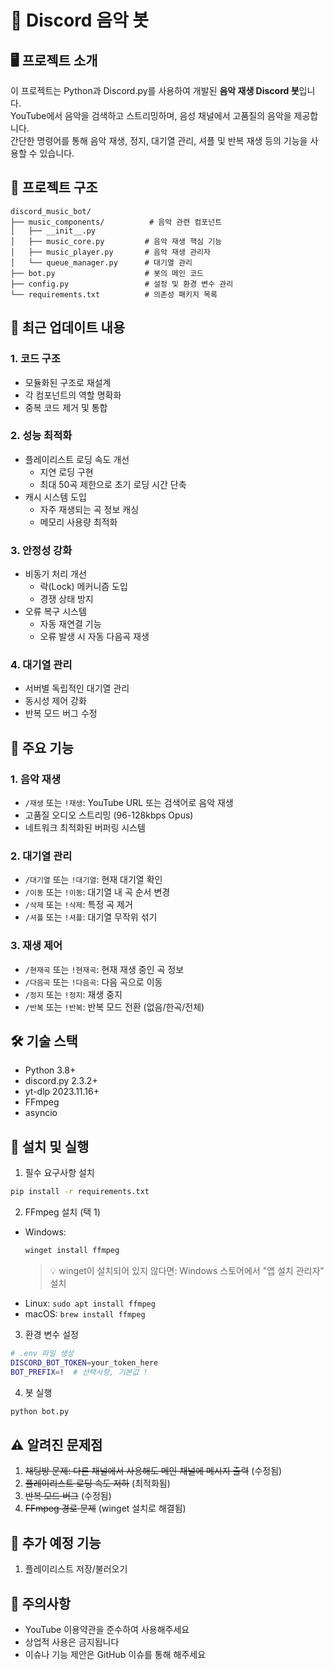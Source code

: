 # 🎵 Discord 음악 봇

## 🖥️ 프로젝트 소개

이 프로젝트는 Python과 Discord.py를 사용하여 개발된 **음악 재생 Discord 봇**입니다.  
YouTube에서 음악을 검색하고 스트리밍하며, 음성 채널에서 고품질의 음악을 제공합니다.  
간단한 명령어를 통해 음악 재생, 정지, 대기열 관리, 셔플 및 반복 재생 등의 기능을 사용할 수 있습니다.

## 📂 프로젝트 구조

```
discord_music_bot/
├── music_components/          # 음악 관련 컴포넌트
│   ├── __init__.py
│   ├── music_core.py         # 음악 재생 핵심 기능
│   ├── music_player.py       # 음악 재생 관리자
│   └── queue_manager.py      # 대기열 관리
├── bot.py                    # 봇의 메인 코드
├── config.py                 # 설정 및 환경 변수 관리
└── requirements.txt          # 의존성 패키지 목록
```

## 🔄 최근 업데이트 내용

### 1. 코드 구조
- 모듈화된 구조로 재설계
- 각 컴포넌트의 역할 명확화
- 중복 코드 제거 및 통합

### 2. 성능 최적화
- 플레이리스트 로딩 속도 개선
  - 지연 로딩 구현
  - 최대 50곡 제한으로 초기 로딩 시간 단축
- 캐시 시스템 도입
  - 자주 재생되는 곡 정보 캐싱
  - 메모리 사용량 최적화

### 3. 안정성 강화
- 비동기 처리 개선
  - 락(Lock) 메커니즘 도입
  - 경쟁 상태 방지
- 오류 복구 시스템
  - 자동 재연결 기능
  - 오류 발생 시 자동 다음곡 재생

### 4. 대기열 관리
- 서버별 독립적인 대기열 관리
- 동시성 제어 강화
- 반복 모드 버그 수정

## 📌 주요 기능

### 1. 음악 재생
- `/재생` 또는 `!재생`: YouTube URL 또는 검색어로 음악 재생
- 고품질 오디오 스트리밍 (96-128kbps Opus)
- 네트워크 최적화된 버퍼링 시스템

### 2. 대기열 관리
- `/대기열` 또는 `!대기열`: 현재 대기열 확인
- `/이동` 또는 `!이동`: 대기열 내 곡 순서 변경
- `/삭제` 또는 `!삭제`: 특정 곡 제거
- `/셔플` 또는 `!셔플`: 대기열 무작위 섞기

### 3. 재생 제어
- `/현재곡` 또는 `!현재곡`: 현재 재생 중인 곡 정보
- `/다음곡` 또는 `!다음곡`: 다음 곡으로 이동
- `/정지` 또는 `!정지`: 재생 중지
- `/반복` 또는 `!반복`: 반복 모드 전환 (없음/한곡/전체)

## 🛠️ 기술 스택

- Python 3.8+
- discord.py 2.3.2+
- yt-dlp 2023.11.16+
- FFmpeg
- asyncio

## 🚀 설치 및 실행

1. 필수 요구사항 설치
```bash
pip install -r requirements.txt
```

2. FFmpeg 설치 (택 1)
- Windows:
  ```bash
  winget install ffmpeg
  ```
  > 💡 winget이 설치되어 있지 않다면: Windows 스토어에서 "앱 설치 관리자" 설치
- Linux: `sudo apt install ffmpeg`
- macOS: `brew install ffmpeg`

3. 환경 변수 설정
```bash
# .env 파일 생성
DISCORD_BOT_TOKEN=your_token_here
BOT_PREFIX=!  # 선택사항, 기본값 !
```

4. 봇 실행
```bash
python bot.py
```

## ⚠️ 알려진 문제점

1. ~~채팅방 문제: 다른 채널에서 사용해도 메인 채널에 메시지 출력~~ (수정됨)
2. ~~플레이리스트 로딩 속도 저하~~ (최적화됨)
3. ~~반복 모드 버그~~ (수정됨)
4. ~~FFmpeg 경로 문제~~ (winget 설치로 해결됨)

## 🔧 추가 예정 기능

1. 플레이리스트 저장/불러오기

## 📢 주의사항

- YouTube 이용약관을 준수하여 사용해주세요
- 상업적 사용은 금지됩니다
- 이슈나 기능 제안은 GitHub 이슈를 통해 해주세요
